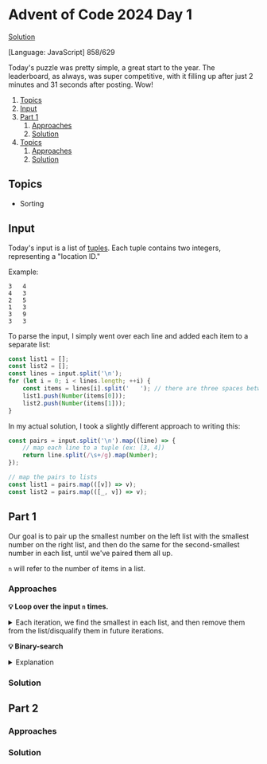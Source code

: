 # Advent of Code 2024 Day 1

[Solution](index.js)

[Language: JavaScript] 858/629

Today's puzzle was pretty simple, a great start to the year. The leaderboard, as always, was super competitive, with it filling up after just 2 minutes and 31 seconds after posting. Wow!

1. [Topics](#topics)
1. [Input](#input)
1. [Part 1](#topics)
    1. [Approaches](#approaches)
    2. [Solution](#solution)
1. [Topics](#topics)
    1. [Approaches](#approaches-1)
    2. [Solution](#solution-1)

## Topics

-   Sorting

## Input

Today's input is a list of [tuples](https://en.wikipedia.org/wiki/Tuple). Each tuple contains two integers, representing a "location ID."

Example:

```
3   4
4   3
2   5
1   3
3   9
3   3
```

To parse the input, I simply went over each line and added each item to a separate list:

```js
const list1 = [];
const list2 = [];
const lines = input.split('\n');
for (let i = 0; i < lines.length; ++i) {
	const items = lines[i].split('   '); // there are three spaces between numbers
	list1.push(Number(items[0]));
	list2.push(Number(items[1]));
}
```

In my actual solution, I took a slightly different approach to writing this:

```js
const pairs = input.split('\n').map((line) => {
	// map each line to a tuple (ex: [3, 4])
	return line.split(/\s+/g).map(Number);
});

// map the pairs to lists
const list1 = pairs.map(([v]) => v);
const list2 = pairs.map(([_, v]) => v);
```

## Part 1

Our goal is to pair up the smallest number on the left list with the smallest number on the right list, and then do the same for the second-smallest number in each list, until we've paired them all up.

`n` will refer to the number of items in a list.

### Approaches

**💡 Loop over the input `n` times.**

<details>

<summary>Each iteration, we find the smallest in each list, and then remove them from the list/disqualify them in future iterations.</summary>

The basic idea for finding the smallest would be as follows:

```js
// do this for each list
let smallest = Number.POSITIVE_INFINITY;
for (let i = 0; i < list.length; ++i) {
	if (list[i] < smallest) {
		smallest = list[i];
	}
}
```

alternatively

```js
let smallest = Number.POSITIVE_INFINITY;
for (let i = 0; i < list.length; ++i) {
	smallest = Math.min(list[i], smallest);
}
```

or even

```js
const smallest = Math.min(...list);
```

From here, you'd take each list's smallest, get the distance between them, and then remove them from each list so they aren't used again.

This approach would be fairly slow, and I fear that part 2's goal wouldn't nicely extend from this approach.

</details>

**💡 Binary-search**

<details>

<summary>Explanation</summary>

blah blah blah

</details>

### Solution

## Part 2

### Approaches

### Solution

